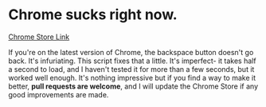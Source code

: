 # Chrome sucks right now.

[Chrome Store Link](https://chrome.google.com/webstore/detail/truback/pldmicpkfbmhdembejmplphjjhoboeeb)

If you're on the latest version of Chrome, the backspace button doesn't go back. It's infuriating. This script fixes that a little. It's imperfect- it takes half a second to load, and I haven't tested it for more than a few seconds, but it worked well enough. It's nothing impressive but if you find a way to make it better, **pull requests are welcome**, and I will update the Chrome Store if any good improvements are made.
